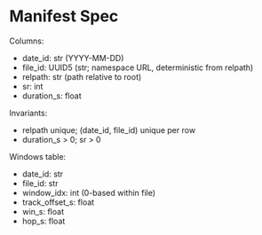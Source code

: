 # Manifest Spec

Columns:
- date_id: str (YYYY-MM-DD)
- file_id: UUID5 (str; namespace URL, deterministic from relpath)
- relpath: str (path relative to root)
- sr: int
- duration_s: float

Invariants:
- relpath unique; (date_id, file_id) unique per row
- duration_s > 0; sr > 0

Windows table:
- date_id: str
- file_id: str
- window_idx: int (0-based within file)
- track_offset_s: float
- win_s: float
- hop_s: float
